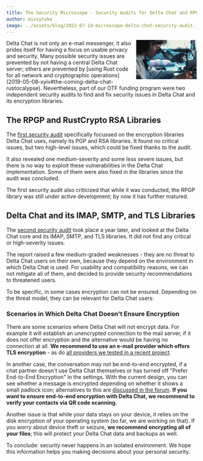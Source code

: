 ```yaml
---
title: The Security Microscope - Security Audits for Delta Chat and RPGP
author: missytake
image: ../assets/blog/2022-07-14-microscope-delta-chat-security-audit.jpg
---
```


<img src="../assets/blog/2022-07-14-microscope-delta-chat-security-audit.jpg" style="width:160px; float:right; clear:both; margin-left:.5em; margin-bottom:.2em;" alt="A woman looking through a microscope" />
Delta Chat is not only an e-mail messenger, it also prides itself for having a
focus on usable privacy and security. Many possible security issues are
prevented by not having a central Delta Chat server; others are prevented by
[using Rust code for all network and cryptographic
operations](2019-05-08-xyiv#the-coming-delta-chat-rustocalypse). Nevertheless,
part of our OTF funding program were two independent security audits to find
and fix security issues in Delta Chat and its encryption libraries.

## The RPGP and RustCrypto RSA Libraries

The [first security
audit](../assets/1907-otf-deltachat-rpgp-rustrsa-gb-reportv1.pdf) specifically
focussed on the encryption libraries Delta Chat uses, namely its PGP and RSA
libraries. It found no critical issues, but two high-level issues, which could
be fixed thanks to the audit.

It also revealed one medium-severity and some less severe issues, but there is
no way to exploit these vulnerabilities in the Delta Chat implementation. Some
of them were also fixed in the libraries since the audit was concluded.

The first security audit also criticized that while it was conducted, the RPGP
library was still under active development; by now it has further matured. 

## Delta Chat and its IMAP, SMTP, and TLS Libraries

The [second security audit](../assets/2008-otf-deltachat-security-review.pdf)
took place a year later, and looked at the Delta Chat core and its IMAP, SMTP,
and TLS libraries. It did not find any critical or high-severity issues.

The report raised a few medium-graded weaknesses - they are no threat to Delta
Chat users on their own, because they depend on the environment in which Delta
Chat is used. For usability and compatibility reasons, we can not mitigate all
of them, and decided to provide security recommendations to threatened users.

To be specific, in some cases encryption can not be ensured. Depending on the
threat model, they can be relevant for Delta Chat users:

### Scenarios in Which Delta Chat Doesn't Ensure Encryption

There are some scenarios where Delta Chat will not encrypt data. For example it
will establish an unencrypted connection to the mail server, if it does not
offer encryption and the alternative would be having no connection at all.
**We recommend to use an e-mail provider which offers TLS encryption** - as do
[all providers we tested in a recent project](2022-01-16-dapsi2blogpost).

In another case, the conversation may not be end-to-end encrypted, if a chat
partner doesn't use Delta Chat themselves or has turned off "Prefer End-to-End
Encryption" in the settings. With the current design, you can see whether a
message is encrypted depending on whether it shows a small padlock icon;
alternatives to this are [discussed in the
forum](https://support.delta.chat/t/show-end-to-end-encryption-state-of-chat/230).
**If you want to ensure end-to-end encryption with Delta Chat, we recommend to
verify your contacts via QR code scanning.**

Another issue is that while your data stays on your device, it relies on the
disk encryption of your operating system (so far, we are working on that). If
you worry about device theft or seizure, **we recommend encrypting all of your
files**; this will protect your Delta Chat data and backups as well.

To conclude: security never happens in an isolated environment. We hope this
information helps you making decisions about your personal security.

